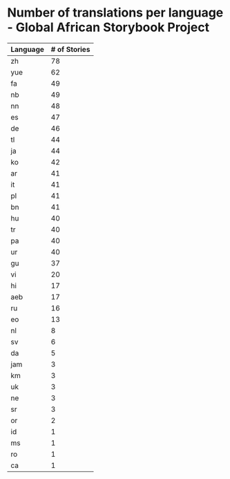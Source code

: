 # Number of translations per language - Global African Storybook Project

Language | # of Stories
-------- | ------------
zh | 78
yue | 62
fa | 49
nb | 49
nn | 48
es | 47
de | 46
tl | 44
ja | 44
ko | 42
ar | 41
it | 41
pl | 41
bn | 41
hu | 40
tr | 40
pa | 40
ur | 40
gu | 37
vi | 20
hi | 17
aeb | 17
ru | 16
eo | 13
nl | 8
sv | 6
da | 5
jam | 3
km | 3
uk | 3
ne | 3
sr | 3
or | 2
id | 1
ms | 1
ro | 1
ca | 1
